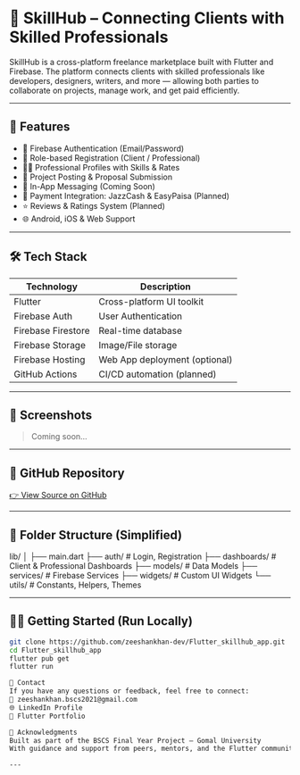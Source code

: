 # 🚀 SkillHub – Connecting Clients with Skilled Professionals

SkillHub is a cross-platform freelance marketplace built with Flutter and Firebase. The platform connects clients with skilled professionals like developers, designers, writers, and more — allowing both parties to collaborate on projects, manage work, and get paid efficiently.

---

## 📱 Features

- 🔐 Firebase Authentication (Email/Password)
- 👥 Role-based Registration (Client / Professional)
- 🧑‍💼 Professional Profiles with Skills & Rates
- 📢 Project Posting & Proposal Submission
- 💬 In-App Messaging (Coming Soon)
- 💸 Payment Integration: JazzCash & EasyPaisa (Planned)
- ⭐ Reviews & Ratings System (Planned)
- 🌐 Android, iOS & Web Support

---

## 🛠️ Tech Stack

| Technology       | Description                      |
|------------------|----------------------------------|
| Flutter          | Cross-platform UI toolkit        |
| Firebase Auth    | User Authentication              |
| Firebase Firestore | Real-time database             |
| Firebase Storage | Image/File storage               |
| Firebase Hosting | Web App deployment (optional)    |
| GitHub Actions   | CI/CD automation (planned)       |

---

## 📸 Screenshots

> Coming soon…

---

## 🔗 GitHub Repository

[👉 View Source on GitHub](https://github.com/zeeshankhan-dev/Flutter_skillhub_app)

---

## 📂 Folder Structure (Simplified)
lib/
│
├── main.dart
├── auth/ # Login, Registration
├── dashboards/ # Client & Professional Dashboards
├── models/ # Data Models
├── services/ # Firebase Services
├── widgets/ # Custom UI Widgets
└── utils/ # Constants, Helpers, Themes


---

## 🧑‍💻 Getting Started (Run Locally)

```bash
git clone https://github.com/zeeshankhan-dev/Flutter_skillhub_app.git
cd Flutter_skillhub_app
flutter pub get
flutter run

📧 Contact
If you have any questions or feedback, feel free to connect:
📩 zeeshankhan.bscs2021@gmail.com
🌐 LinkedIn Profile
💼 Flutter Portfolio

🙌 Acknowledgments
Built as part of the BSCS Final Year Project – Gomal University
With guidance and support from peers, mentors, and the Flutter community.

---
